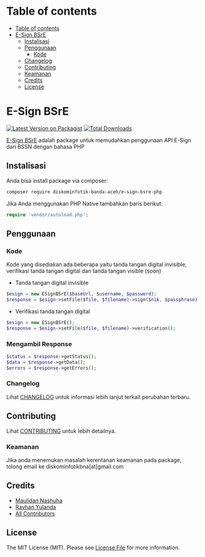 Table of contents
=================
<!--ts-->
   * [Table of contents](#table-of-contents)
   * [E-Sign BSrE](#e-sign-bsre)
      * [Instalisasi](#instalisasi)
      * [Penggunaan](#penggunaan)
        * [Kode](#kode)
      * [Changelog](#changelog)
      * [Contributing](#contributing)
      * [Keamanan](#keamanan)
      * [Credits](#credits)
      * [License](#license)
<!--te-->

# E-Sign BSrE

[![Latest Version on Packagist](https://img.shields.io/packagist/v/diskominfotik-banda-aceh/e-sign-bsre-php.svg?style=flat-square)](https://packagist.org/packages/diskominfotik-banda-aceh/e-sign-bsre-php)
[![Total Downloads](https://img.shields.io/packagist/dt/diskominfotik-banda-aceh/e-sign-bsre-php.svg?style=flat-square)](https://packagist.org/packages/diskominfotik-banda-aceh/e-sign-bsre-php)
<!--![GitHub Actions](https://github.com/diskominfotik-banda-aceh/e-sign-bsre-php/actions/workflows/main.yml/badge.svg)-->

[E-Sign BSrE](https://bsre.bssn.go.id/) adalah package untuk memudahkan penggunaan API E-Sign dari BSSN dengan bahasa PHP

## Instalisasi

Anda bisa install package via composer:

```bash
composer require diskominfotik-banda-aceh/e-sign-bsre-php
```
Jika Anda menggunakan PHP Native tambahkan baris berikut:
```php
require 'vendor/autoload.php';
```

## Penggunaan

### Kode
Kode yang disediakan ada beberapa yaitu tanda tangan digital invisible, verifikasi tanda tangan digital dan tanda tangan visible (soon)

- Tanda tangan digital invisible 
```php
$esign = new ESignBSrE($baseUrl, $username, $password);
$response = $esign->setFile($file, $filename)->sign($nik, $passphrase);
```

- Verifikasi tanda tangan digital  
```php
$esign = new ESignBSrE();
$response = $esign->setFile($file, $filename)->verification();
```

### Mengambil Response
```php
$status = $response->getStatus();
$data = $response->getData();
$errors = $response->getErrors();
```

<!--### Testing

```bash
composer test
```
-->

### Changelog

Lihat [CHANGELOG](CHANGELOG.md) untuk informasi lebih lanjut terkait perubahan terbaru.

## Contributing

Lihat [CONTRIBUTING](CONTRIBUTING.md) untuk lebih detailnya.

### Keamanan

Jika anda menemukan masalah kerentanan keamanan pada package, tolong email ke diskominfotikbna[at]gmail.com

## Credits

-   [Maulidan Nashuha](https://github.com/maulidandev)
-   [Rayhan Yulanda](https://github.com/RayhanYulanda)
-   [All Contributors](../../contributors)

## License

The MIT License (MIT). Please see [License File](LICENSE.md) for more information.
